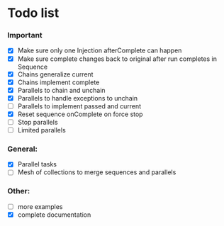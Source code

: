 # Todo list

### Important
- [x] Make sure only one Injection afterComplete can happen
- [x] Make sure complete changes back to original after run completes in Sequence
- [x] Chains generalize current
- [x] Chains implement complete
- [x] Parallels to chain and unchain
- [x] Parallels to handle exceptions to unchain
- [ ] Parallels to implement passed and current
- [x] Reset sequence onComplete on force stop
- [ ] Stop parallels
- [ ] Limited parallels

### General:

- [x] Parallel tasks
- [ ] Mesh of collections to merge sequences and parallels

### Other:

- [ ] more examples
- [x] complete documentation
